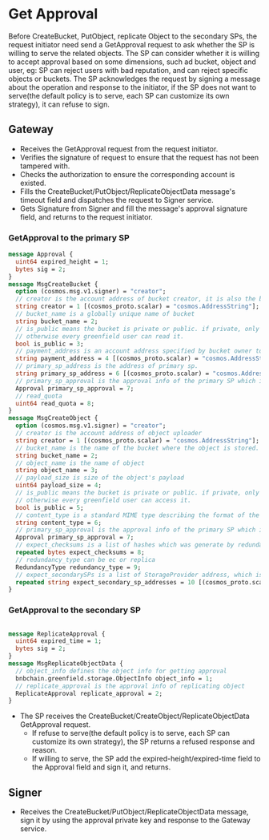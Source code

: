 # Get Approval

Before CreateBucket, PutObject, replicate Object to the secondary SPs, the request initiator need send a GetApproval request to 
ask whether the SP is willing to serve the related objects. The SP can consider whether it is willing to accept approval based 
on some dimensions, such ad bucket, object and user, eg: SP can reject users with bad reputation, and can reject specific objects 
or buckets. The SP acknowledges the request by signing a message about the operation and response to the initiator, if the SP does 
not want to serve(the default policy is to serve, each SP can customize its own strategy), it can refuse to sign.

## Gateway
* Receives the GetApproval request from the request initiator.
* Verifies the signature of request to ensure that the request has not been tampered with.
* Checks the authorization to ensure the corresponding account is existed.
* Fills the CreateBucket/PutObject/ReplicateObjectData message's timeout field and dispatches the request to Signer service.
* Gets Signature from Signer and fill the message's approval signature field, and returns to the request initiator.

### GetApproval to the primary SP
```protobuf
message Approval {
  uint64 expired_height = 1;
  bytes sig = 2;
}
message MsgCreateBucket {
  option (cosmos.msg.v1.signer) = "creator";
  // creator is the account address of bucket creator, it is also the bucket owner.
  string creator = 1 [(cosmos_proto.scalar) = "cosmos.AddressString"];
  // bucket_name is a globally unique name of bucket
  string bucket_name = 2;
  // is_public means the bucket is private or public. if private, only bucket owner or grantee can read it,
  // otherwise every greenfield user can read it.
  bool is_public = 3;
  // payment_address is an account address specified by bucket owner to pay the read fee. Default: creator
  string payment_address = 4 [(cosmos_proto.scalar) = "cosmos.AddressString"];
  // primary_sp_address is the address of primary sp.
  string primary_sp_address = 6 [(cosmos_proto.scalar) = "cosmos.AddressString"];
  // primary_sp_approval is the approval info of the primary SP which indicates that primary sp confirm the user's request.
  Approval primary_sp_approval = 7;
  // read_quota
  uint64 read_quota = 8;
}
message MsgCreateObject {
  option (cosmos.msg.v1.signer) = "creator";
  // creator is the account address of object uploader
  string creator = 1 [(cosmos_proto.scalar) = "cosmos.AddressString"];
  // bucket_name is the name of the bucket where the object is stored.
  string bucket_name = 2;
  // object_name is the name of object
  string object_name = 3;
  // payload_size is size of the object's payload
  uint64 payload_size = 4;
  // is_public means the bucket is private or public. if private, only bucket owner or grantee can access it,
  // otherwise every greenfield user can access it.
  bool is_public = 5;
  // content_type is a standard MIME type describing the format of the object.
  string content_type = 6;
  // primary_sp_approval is the approval info of the primary SP which indicates that primary sp confirm the user's request.
  Approval primary_sp_approval = 7;
  // expect_checksums is a list of hashes which was generate by redundancy algorithm.
  repeated bytes expect_checksums = 8;
  // redundancy_type can be ec or replica
  RedundancyType redundancy_type = 9;
  // expect_secondarySPs is a list of StorageProvider address, which is optional
  repeated string expect_secondary_sp_addresses = 10 [(cosmos_proto.scalar) = "cosmos.AddressString"];
}

```


### GetApproval to the secondary SP
```protobuf

message ReplicateApproval {
  uint64 expired_time = 1;
  bytes sig = 2;
}
message MsgReplicateObjectData {
  // object_info defines the object info for getting approval
  bnbchain.greenfield.storage.ObjectInfo object_info = 1;
  // replicate_approval is the approval info of replicating object
  ReplicateApproval replicate_approval = 2;
}

```
* The SP receives the CreateBucket/CreateObject/ReplicateObjectData GetApproval request.
  * If refuse to serve(the default policy is to serve, each SP can customize its own strategy), the SP returns a refused response and reason.
  * If willing to serve, the SP add the expired-height/expired-time  field to the Approval field and sign it, and returns.

## Signer
* Receives the CreateBucket/PutObject/ReplicateObjectData message, sign it by using the approval private key and response to the Gateway service.
